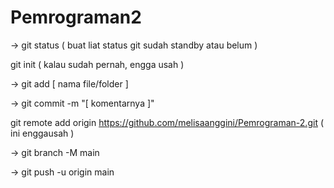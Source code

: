 # Pemrograman2

-> git status ( buat liat status git sudah standby atau belum )

git init ( kalau sudah pernah, engga usah )

-> git add [ nama file/folder ]

-> git commit -m "[ komentarnya ]"

git remote add origin https://github.com/melisaanggini/Pemrograman-2.git ( ini enggausah )

-> git branch -M main

-> git push -u origin main
